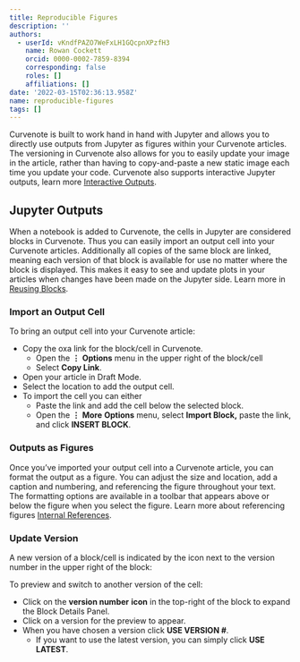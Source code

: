 ```yaml
---
title: Reproducible Figures
description: ''
authors:
  - userId: vKndfPAZO7WeFxLH1GQcpnXPzfH3
    name: Rowan Cockett
    orcid: 0000-0002-7859-8394
    corresponding: false
    roles: []
    affiliations: []
date: '2022-03-15T02:36:13.958Z'
name: reproducible-figures
tags: []
---
```


Curvenote is built to work hand in hand with Jupyter and allows you to directly use outputs from Jupyter as figures within your Curvenote articles. The versioning in Curvenote also allows for you to easily update your image in the article, rather than having to copy-and-paste a new static image each time you update your code. Curvenote also supports interactive Jupyter outputs, learn more [Interactive Outputs](oxa:m59m7JQmWVyPjlASj9v3/p25knjQanZEYoTll6cty 'Interactive Outputs').

## Jupyter Outputs

When a notebook is added to Curvenote, the cells in Jupyter are considered blocks in Curvenote. Thus you can easily import an output cell into your Curvenote articles. Additionally all copies of the same block are linked, meaning each version of that block is available for use no matter where the block is displayed. This makes it easy to see and update plots in your articles when changes have been made on the Jupyter side. Learn more in [Reusing Blocks](oxa:m59m7JQmWVyPjlASj9v3/93FoBDnslDe5zX30YhHW 'Reusing Blocks').

### Import an Output Cell

To bring an output cell into your Curvenote article:

- Copy the oxa link for the block/cell in Curvenote.
  - Open the $\mathbf{\vdots}$ **Options** menu in the upper right of the block/cell
  - Select **Copy Link**.
- Open your article in Draft Mode.
- Select the location to add the output cell.
- To import the cell you can either
  - Paste the link and add the cell below the selected block.
  - Open the $\mathbf{\vdots}$ **More** **Options** menu, select **Import Block,** paste the link, and click **INSERT BLOCK**.

### Outputs as Figures

Once you’ve imported your output cell into a Curvenote article, you can format the output as a figure. You can adjust the size and location, add a caption and numbering, and referencing the figure throughout your text. The formatting options are available in a toolbar that appears above or below the figure when you select the figure. Learn more about referencing figures [Internal References](oxa:Z1isOjJQGvM22q5fhunb/kM7RCPH0vEYtXYMgTN6G 'Internal References').

### Update Version

A new version of a block/cell is indicated by the icon next to the version number in the upper right of the block:

To preview and switch to another version of the cell:

- Click on the **version number** **icon** in the top-right of the block to expand the Block Details Panel.
- Click on a version for the preview to appear.
- When you have chosen a version click **USE VERSION #**.
  - If you want to use the latest version, you can simply click **USE LATEST**.
